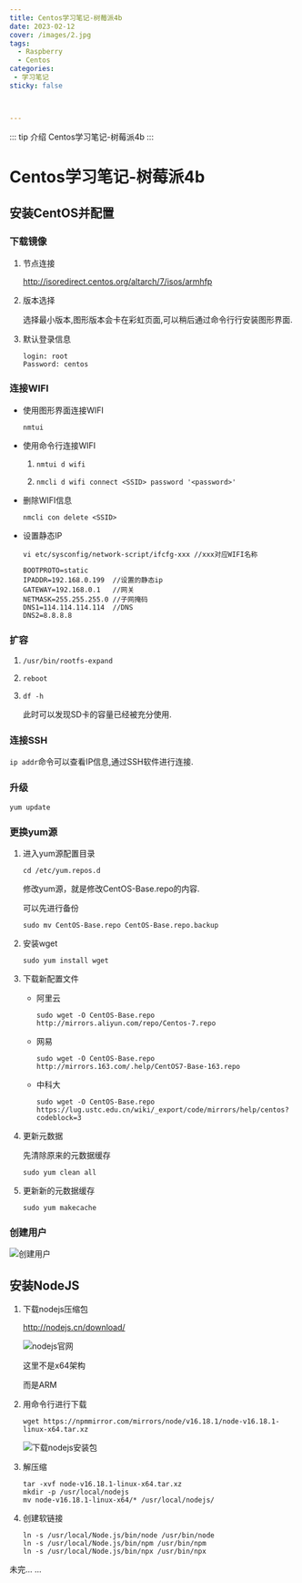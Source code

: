 ```yaml
---
title: Centos学习笔记-树莓派4b
date: 2023-02-12
cover: /images/2.jpg
tags:
  - Raspberry
  - Centos
categories:
 - 学习笔记
sticky: false



---
```


::: tip 介绍
Centos学习笔记-树莓派4b
:::
<!-- more -->

# Centos学习笔记-树莓派4b

## 安装CentOS并配置

### 下载镜像

1. 节点连接

   http://isoredirect.centos.org/altarch/7/isos/armhfp

2. 版本选择

   选择最小版本,图形版本会卡在彩虹页面,可以稍后通过命令行行安装图形界面.

3. 默认登录信息                                                                                                 

   ```shell
   login: root
   Password: centos
   ```

### 连接WIFI

- 使用图形界面连接WIFI

  ```shell
  nmtui
  ```

- 使用命令行连接WIFI

  1. ```shell
     nmtui d wifi
     ```

  2. ```shell
     nmcli d wifi connect <SSID> password '<password>'
     ```

- 删除WIFI信息

  ```shell
  nmcli con delete <SSID>
  ```

- 设置静态IP

  ```shell
  vi etc/sysconfig/network-script/ifcfg-xxx //xxx对应WIFI名称
  
  BOOTPROTO=static
  IPADDR=192.168.0.199  //设置的静态ip
  GATEWAY=192.168.0.1   //网关
  NETMASK=255.255.255.0 //子网掩码
  DNS1=114.114.114.114  //DNS
  DNS2=8.8.8.8
  ```

### 扩容

1. ```shell
   /usr/bin/rootfs-expand
   ```

2. ```shell
   reboot
   ```

3. ```shell
   df -h
   ```

   此时可以发现SD卡的容量已经被充分使用.

### 连接SSH

`ip addr`命令可以查看IP信息,通过SSH软件进行连接.

### 升级

```shell
yum update
```

### 更换yum源

1. 进入yum源配置目录

   ```shell
   cd /etc/yum.repos.d
   ```

   修改yum源，就是修改CentOS-Base.repo的内容.

   可以先进行备份

   ```shell
   sudo mv CentOS-Base.repo CentOS-Base.repo.backup
   ```

2. 安装wget

   ```shell
   sudo yum install wget
   ```

3. 下载新配置文件

   - 阿里云

     ```shell
     sudo wget -O CentOS-Base.repo http://mirrors.aliyun.com/repo/Centos-7.repo
     ```

   - 网易

     ```shell
     sudo wget -O CentOS-Base.repo http://mirrors.163.com/.help/CentOS7-Base-163.repo
     ```

   - 中科大

     ```shell
     sudo wget -O CentOS-Base.repo https://lug.ustc.edu.cn/wiki/_export/code/mirrors/help/centos?codeblock=3
     ```

4. 更新元数据

   先清除原来的元数据缓存

   ```shell
   sudo yum clean all
   ```

5. 更新新的元数据缓存

   ```shell
   sudo yum makecache
   ```

### 创建用户

![创建用户](https://778b-1317013106.cos.ap-nanjing.myqcloud.com/img/202302261211978.png)

## 安装NodeJS

1. 下载nodejs压缩包

   http://nodejs.cn/download/

   ![nodejs官网](https://778b-1317013106.cos.ap-nanjing.myqcloud.com/img/202302261212888.png)

   这里不是x64架构

   而是ARM

2. 用命令行进行下载

   ```shell
   wget https://npmmirror.com/mirrors/node/v16.18.1/node-v16.18.1-linux-x64.tar.xz
   ```

   ![下载nodejs安装包](https://778b-1317013106.cos.ap-nanjing.myqcloud.com/img/202302261212708.png)

3. 解压缩

   ```shell
   tar -xvf node-v16.18.1-linux-x64.tar.xz
   mkdir -p /usr/local/nodejs
   mv node-v16.18.1-linux-x64/* /usr/local/nodejs/
   ```

4. 创建软链接

   ```shell
   ln -s /usr/local/Node.js/bin/node /usr/bin/node
   ln -s /usr/local/Node.js/bin/npm /usr/bin/npm
   ln -s /usr/local/Node.js/bin/npx /usr/bin/npx
   ```
   
   

未完... ...